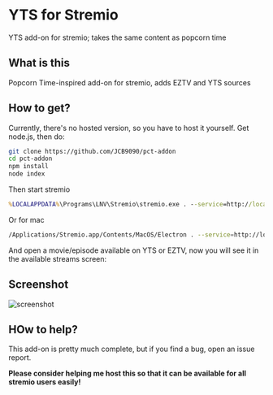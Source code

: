 # YTS for Stremio
YTS add-on for stremio; takes the same content as popcorn time

## What is this
Popcorn Time-inspired add-on for stremio, adds EZTV and YTS sources

## How to get?
Currently, there's no hosted version, so you have to host it yourself.
Get node.js, then do:
```bash
git clone https://github.com/JCB9090/pct-addon
cd pct-addon
npm install
node index
```

Then start stremio
```cmd
%LOCALAPPDATA%\Programs\LNV\Stremio\stremio.exe . --service=http://localhost:7821
```
Or  for mac
```bash
/Applications/Stremio.app/Contents/MacOS/Electron . --service=http://localhost:7821
```

And open a movie/episode available on YTS or EZTV, now you will see it in the available streams screen:


## Screenshot
![screenshot](/screenshots/demo.png)


## HOw to help?
This add-on is pretty much complete, but if you find a bug, open an issue report.

**Please consider helping me host this so that it can be available for all stremio users easily!**
